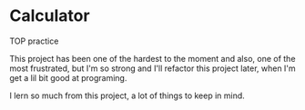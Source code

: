# Calculator
TOP practice

This project has been one of the hardest to the moment and also, one of the most frustrated, 
but I'm so strong and I'll refactor this project later, when I'm get a lil bit good at programing.

I lern so much from this project, a lot of things to keep in mind.
